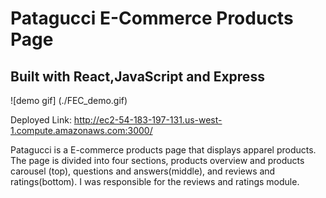# Patagucci E-Commerce Products Page

## Built with React,JavaScript and Express

![demo gif] (./FEC_demo.gif)

Deployed Link: http://ec2-54-183-197-131.us-west-1.compute.amazonaws.com:3000/

Patagucci is a E-commerce products page that displays apparel products. The page is divided into four sections, products overview and products carousel (top), questions and answers(middle), and reviews and ratings(bottom). I was responsible for the reviews and ratings module.
